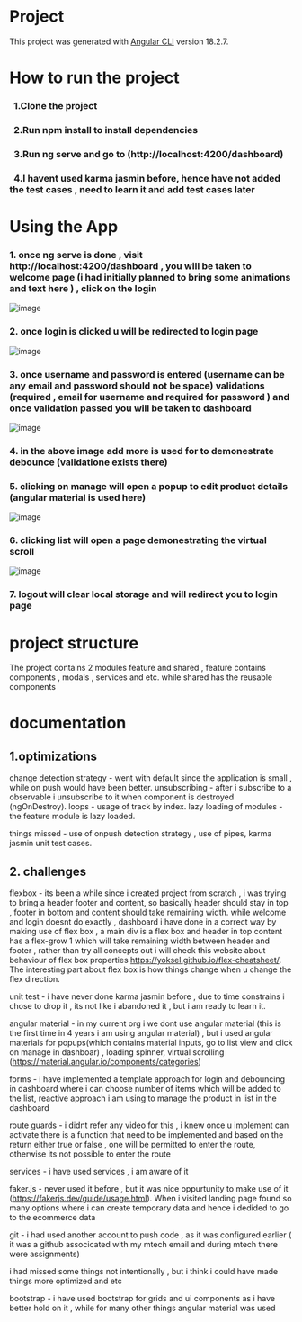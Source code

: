 # Project

This project was generated with [Angular CLI](https://github.com/angular/angular-cli) version 18.2.7.

# How to run the project

### &nbsp; 1.Clone the project
### &nbsp; 2.Run npm install to install dependencies
### &nbsp; 3.Run ng serve and go to (http://localhost:4200/dashboard)
### &nbsp; 4.I havent used karma jasmin before, hence have not added the test cases , need to learn it and add test cases later

# Using the App

### 1. once ng serve is done , visit http://localhost:4200/dashboard , you will be taken to welcome page (i had initially planned to bring some animations and text here ) , click on the login

![image](https://github.com/user-attachments/assets/a86eb4fa-abaa-468b-8daa-5bed046f0ad6)

### 2. once login is clicked u will be redirected to login page
![image](https://github.com/user-attachments/assets/f7fc791c-7ba5-4ca5-a3da-99771c5d45b7)

### 3. once username and password is entered (username can be any email and password should not be space) validations (required , email for username and required for password ) and once validation passed you will be taken to dashboard 
![image](https://github.com/user-attachments/assets/02ca93ef-bd50-4819-8bc1-6a476f3019c4)

### 4. in the above image add more is used for to demonestrate debounce (validatione exists there) 

### 5. clicking on manage will open a popup to edit product details (angular material is used here)

![image](https://github.com/user-attachments/assets/06d53c79-3f4a-4127-98e9-5039fab759fe)

### 6. clicking list will open a page demonestrating the virtual scroll
![image](https://github.com/user-attachments/assets/4f73bf79-83be-4b70-938b-d733dfe141e3)

### 7. logout will clear local storage and will redirect you to login page


# project structure
The project contains 2 modules feature and shared , feature contains components , modals , services and etc. while shared has the reusable components

# documentation
## 1.optimizations
change detection strategy - went with default since the application is small , while on push would have been better.
unsubscribing  - after i subscribe to a observable i unsubscribe to it when component is destroyed (ngOnDestroy).
loops - usage of track by index.
lazy loading of modules - the feature module is lazy loaded.

things missed - use of onpush detection strategy , use of pipes, karma jasmin unit test cases.

## 2. challenges

flexbox - its been a while since i created project from scratch , i was trying to bring a header footer and content, so basically header should stay in top , footer in bottom and content should take remaining width.
while welcome and login doesnt do exactly , dashboard i have done in a correct way by making use of flex box , a main div is a flex box and header in top content has a flex-grow 1 which will take remaining width between header and footer , rather than try all concepts out i will check this website about behaviour of flex box properties https://yoksel.github.io/flex-cheatsheet/.
The interesting part about flex box is how things change when u change the flex direction.

unit test - i have never done karma jasmin before , due to time constrains i chose to drop it , its not like i abandoned it , but i am ready to learn it.


angular material - in my current org i we dont use angular material (this is the first time in 4 years i am using angular material) , but i used angular materials for popups(which contains material inputs, go to list view and click on manage in dashboar) , loading spinner, virtual scrolling (https://material.angular.io/components/categories)


forms - i have implemented a template approach for login and debouncing in dashboard where i can choose number of items which will be added to the list, reactive approach i am using to manage the product in list in the dashboard  

route guards - i didnt refer any video for this , i knew once u implement can activate there is a function that need to be implemented and based on the return either true or false , one will be permitted to enter the route, otherwise its not possible to enter the route

services - i have used services , i am aware of it 

faker.js - never used it before , but it was nice oppurtunity to make use of it  (https://fakerjs.dev/guide/usage.html). When i visited landing page found so many options where i can create temporary data and hence i dedided to go to the ecommerce data

git - i had used another account to push code , as it was configured earlier ( it was a github associcated with my mtech email and during mtech there were assignments)

i had missed some things not intentionally , but i think i could have made things more optimized and etc 

bootstrap - i have used bootstrap for grids and ui components as i have better hold on it  , while for many other things angular material was used







